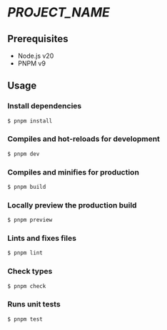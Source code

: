 # _PROJECT_NAME_

## Prerequisites

- Node.js v20
- PNPM v9

## Usage

### Install dependencies

```sh
$ pnpm install
```

### Compiles and hot-reloads for development

```sh
$ pnpm dev
```

### Compiles and minifies for production

```sh
$ pnpm build
```

### Locally preview the production build

```sh
$ pnpm preview
```

### Lints and fixes files

```sh
$ pnpm lint
```

### Check types

```sh
$ pnpm check
```

### Runs unit tests

```sh
$ pnpm test
```
